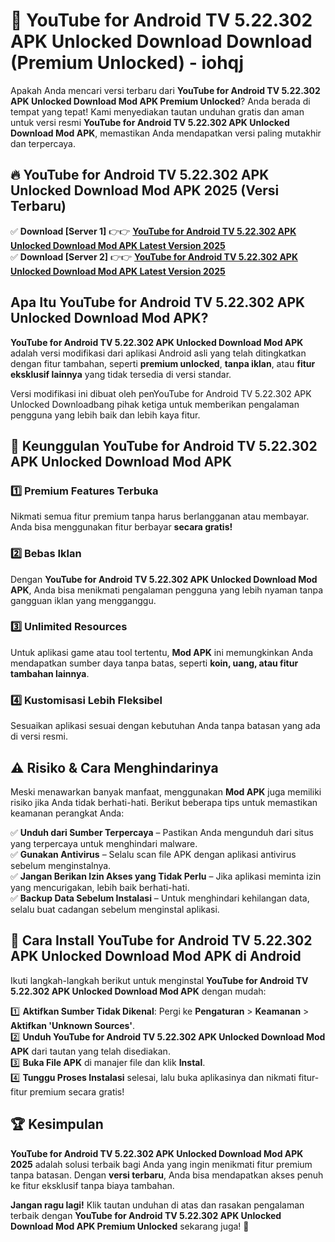 # 🎯 YouTube for Android TV 5.22.302 APK Unlocked Download  Download (Premium Unlocked) -  iohqj

Apakah Anda mencari versi terbaru dari **YouTube for Android TV 5.22.302 APK Unlocked Download Mod APK Premium Unlocked**? Anda berada di tempat yang tepat! Kami menyediakan tautan unduhan gratis dan aman untuk versi resmi **YouTube for Android TV 5.22.302 APK Unlocked Download Mod APK**, memastikan Anda mendapatkan versi paling mutakhir dan terpercaya.

## 🔥 YouTube for Android TV 5.22.302 APK Unlocked Download Mod APK 2025 (Versi Terbaru)

✅ **Download [Server 1]** 👉👉 [**YouTube for Android TV 5.22.302 APK Unlocked Download Mod APK Latest Version 2025**](https://momento.my/?title=YouTube_for_Android_TV_5.22.302_APK_Unlocked_Download)  
✅ **Download [Server 2]** 👉👉 [**YouTube for Android TV 5.22.302 APK Unlocked Download Mod APK Latest Version 2025**](https://momento.my/?title=YouTube_for_Android_TV_5.22.302_APK_Unlocked_Download)  

## Apa Itu YouTube for Android TV 5.22.302 APK Unlocked Download Mod APK?

**YouTube for Android TV 5.22.302 APK Unlocked Download Mod APK** adalah versi modifikasi dari aplikasi Android asli yang telah ditingkatkan dengan fitur tambahan, seperti **premium unlocked**, **tanpa iklan**, atau **fitur eksklusif lainnya** yang tidak tersedia di versi standar.

Versi modifikasi ini dibuat oleh penYouTube for Android TV 5.22.302 APK Unlocked Downloadbang pihak ketiga untuk memberikan pengalaman pengguna yang lebih baik dan lebih kaya fitur.

## 🎯 Keunggulan YouTube for Android TV 5.22.302 APK Unlocked Download Mod APK

### 1️⃣ Premium Features Terbuka
Nikmati semua fitur premium tanpa harus berlangganan atau membayar. Anda bisa menggunakan fitur berbayar **secara gratis!**

### 2️⃣ Bebas Iklan
Dengan **YouTube for Android TV 5.22.302 APK Unlocked Download Mod APK**, Anda bisa menikmati pengalaman pengguna yang lebih nyaman tanpa gangguan iklan yang mengganggu.

### 3️⃣ Unlimited Resources
Untuk aplikasi game atau tool tertentu, **Mod APK** ini memungkinkan Anda mendapatkan sumber daya tanpa batas, seperti **koin, uang, atau fitur tambahan lainnya**.

### 4️⃣ Kustomisasi Lebih Fleksibel
Sesuaikan aplikasi sesuai dengan kebutuhan Anda tanpa batasan yang ada di versi resmi.

## ⚠️ Risiko & Cara Menghindarinya

Meski menawarkan banyak manfaat, menggunakan **Mod APK** juga memiliki risiko jika Anda tidak berhati-hati. Berikut beberapa tips untuk memastikan keamanan perangkat Anda:

✅ **Unduh dari Sumber Terpercaya** – Pastikan Anda mengunduh dari situs yang terpercaya untuk menghindari malware.  
✅ **Gunakan Antivirus** – Selalu scan file APK dengan aplikasi antivirus sebelum menginstalnya.  
✅ **Jangan Berikan Izin Akses yang Tidak Perlu** – Jika aplikasi meminta izin yang mencurigakan, lebih baik berhati-hati.  
✅ **Backup Data Sebelum Instalasi** – Untuk menghindari kehilangan data, selalu buat cadangan sebelum menginstal aplikasi.

## 📌 Cara Install YouTube for Android TV 5.22.302 APK Unlocked Download Mod APK di Android

Ikuti langkah-langkah berikut untuk menginstal **YouTube for Android TV 5.22.302 APK Unlocked Download Mod APK** dengan mudah:

1️⃣ **Aktifkan Sumber Tidak Dikenal**: Pergi ke **Pengaturan** > **Keamanan** > **Aktifkan 'Unknown Sources'**.  
2️⃣ **Unduh YouTube for Android TV 5.22.302 APK Unlocked Download Mod APK** dari tautan yang telah disediakan.  
3️⃣ **Buka File APK** di manajer file dan klik **Instal**.  
4️⃣ **Tunggu Proses Instalasi** selesai, lalu buka aplikasinya dan nikmati fitur-fitur premium secara gratis!

## 🏆 Kesimpulan

**YouTube for Android TV 5.22.302 APK Unlocked Download Mod APK 2025** adalah solusi terbaik bagi Anda yang ingin menikmati fitur premium tanpa batasan. Dengan **versi terbaru**, Anda bisa mendapatkan akses penuh ke fitur eksklusif tanpa biaya tambahan.

**Jangan ragu lagi!** Klik tautan unduhan di atas dan rasakan pengalaman terbaik dengan **YouTube for Android TV 5.22.302 APK Unlocked Download Mod APK Premium Unlocked** sekarang juga! 🚀
